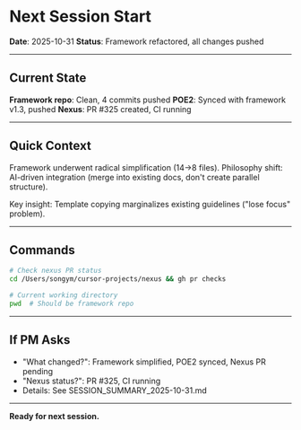 # Next Session Start

**Date**: 2025-10-31
**Status**: Framework refactored, all changes pushed

---

## Current State

**Framework repo**: Clean, 4 commits pushed
**POE2**: Synced with framework v1.3, pushed
**Nexus**: PR #325 created, CI running

---

## Quick Context

Framework underwent radical simplification (14→8 files). Philosophy shift: AI-driven integration (merge into existing docs, don't create parallel structure).

Key insight: Template copying marginalizes existing guidelines ("lose focus" problem).

---

## Commands

```bash
# Check nexus PR status
cd /Users/songym/cursor-projects/nexus && gh pr checks

# Current working directory
pwd  # Should be framework repo
```

---

## If PM Asks

- "What changed?": Framework simplified, POE2 synced, Nexus PR pending
- "Nexus status?": PR #325, CI running
- Details: See SESSION_SUMMARY_2025-10-31.md

---

**Ready for next session.**

